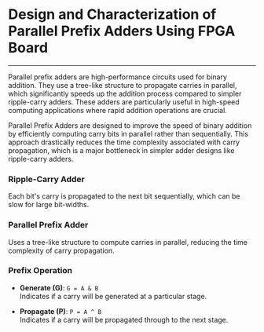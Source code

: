 # Design and Characterization of Parallel Prefix Adders Using FPGA Board

---

Parallel prefix adders are high-performance circuits used for binary addition. They use a tree-like structure to propagate carries in parallel, which significantly speeds up the addition process compared to simpler ripple-carry adders. These adders are particularly useful in high-speed computing applications where rapid addition operations are crucial.

Parallel Prefix Adders are designed to improve the speed of binary addition by efficiently computing carry bits in parallel rather than sequentially. This approach drastically reduces the time complexity associated with carry propagation, which is a major bottleneck in simpler adder designs like ripple-carry adders.

### Ripple-Carry Adder

Each bit's carry is propagated to the next bit sequentially, which can be slow for large bit-widths.

### Parallel Prefix Adder

Uses a tree-like structure to compute carries in parallel, reducing the time complexity of carry propagation.

### Prefix Operation

- **Generate (G)**: `G = A & B`  
  Indicates if a carry will be generated at a particular stage.

- **Propagate (P)**: `P = A ^ B`  
  Indicates if a carry will be propagated through to the next stage.

